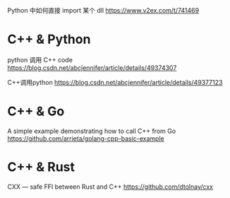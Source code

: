 
Python 中如何直接 import 某个 dll https://www.v2ex.com/t/741469

# C++ & Python

python 调用 C++ code https://blog.csdn.net/abcjennifer/article/details/49374307

C++调用python https://blog.csdn.net/abcjennifer/article/details/49377123

# C++ & Go

A simple example demonstrating how to call C++ from Go https://github.com/arrieta/golang-cpp-basic-example

# C++ & Rust

CXX — safe FFI between Rust and C++ https://github.com/dtolnay/cxx
